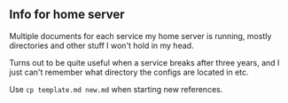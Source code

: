## Info for home server
Multiple documents for each service my home server is running, mostly directories and other stuff I won't hold in my head.

Turns out to be quite useful when a service breaks after three years, and I just can't remember what directory the configs are located in etc.

Use `cp template.md new.md` when starting new references.